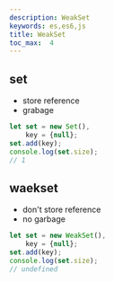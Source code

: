 ```yaml
---
description: WeakSet
keywords: es,es6,js
title: WeakSet
toc_max:  4
---
```


## set

* store reference
* grabage


```js
let set = new Set(),
    key = {null};
set.add(key);
console.log(set.size);
// 1
```

## waekset

* don't store reference
* no garbage

```js
let set = new WeakSet(),
    key = {null};
set.add(key);
console.log(set.size);
// undefined
```
